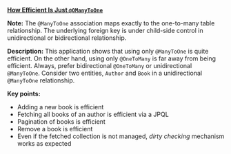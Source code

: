 **[How Efficient Is Just `@OManyToOne`](https://github.com/AnghelLeonard/Hibernate-SpringBoot/tree/master/HibernateSpringBootJustManyToOne)**

**Note:** The `@ManyToOne` association maps exactly to the one-to-many table relationship. The underlying foreign key is under child-side control in unidirectional or bidirectional relationship.

**Description:** This application shows that using only `@ManyToOne` is quite efficient. On the other hand, using only `@OneToMany` is far away from being efficient. Always, prefer bidirectional `@OneToMany` or unidirectional `@ManyToOne`. Consider two entities, `Author` and `Book` in a unidirectional `@ManyToOne` relationship.

**Key points:**
- Adding a new book is efficient
- Fetching all books of an author is efficient via a JPQL
- Pagination of books is efficient
- Remove a book is efficient
- Even if the fetched collection is not managed, *dirty checking* mechanism works as expected